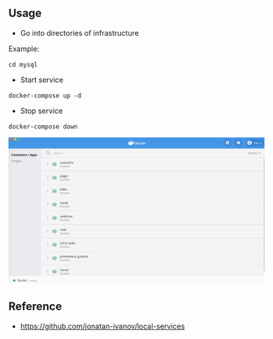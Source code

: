## Usage

- Go into directories of infrastructure

Example:
```shell script
cd mysql
```

- Start service

```shell script
docker-compose up -d
```

- Stop service

```shell script
docker-compose down
```

<div align="center">
    <img src="./docker.png"/>
</div>


## Reference
- https://github.com/jonatan-ivanov/local-services